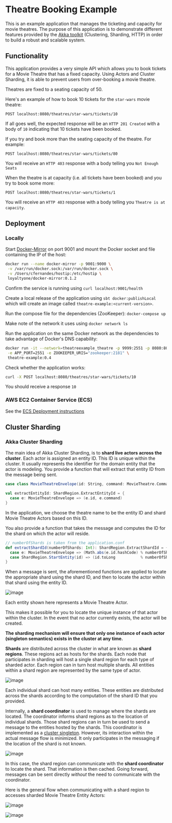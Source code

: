# Theatre Booking Example #
This is an example application that manages the ticketing and capacity for movie theatres. The purpose of this 
application is to demonstrate different features provided by the [Akka toolkit](https://akka.io) (Clustering, Sharding, 
HTTP) in order to build a robust and scalable system.

## Functionality ##
This application provides a very simple API which allows you to book tickets for a Movie Theatre that has a fixed 
capacity. Using Actors and Cluster Sharding, it is able to prevent users from over-booking a movie theatre.

Theatres are fixed to a seating capacity of 50. 

Here's an example of how to book 10 tickets for the `star-wars` movie theatre:

`POST localhost:8080/theatres/star-wars/tickets/10`

If all goes well, the expected response will be an `HTTP 201 Created` with a body of `10` indicating that 10 tickets 
have been booked. 

If you try and book more than the seating capacity of the theatre. For example:

`POST localhost:8080/theatres/star-wars/tickets/80`

You will receive an `HTTP 403` response with a body telling you `Not Enough Seats`

When the theatre is at capacity (i.e. all tickets have been booked) and you try to book some more:

`POST localhost:8080/theatres/star-wars/tickets/1`

You will receive an `HTTP 403` response with a body telling you `Theatre is at capacity`.

## Deployment ## 

### Locally ###
Start [Docker-Mirror](https://github.com/LoyaltyOne/docker-mirror) on port 9001 and mount the Docker socket and file 
containing the IP of the host:
```bash
docker run --name docker-mirror -p 9001:9000 \
 -v /var/run/docker.sock:/var/run/docker.sock \
 -v /Users/cfernandes/hostip:/etc/hostip \
 loyaltyone/docker-mirror:0.1.2
```

Confirm the service is running using `curl localhost:9001/health`

Create a local release of the application using `sbt docker:publishLocal` which will create an image called
`theatre-example:<current-version>`.

Run the compose file for the dependencies (ZooKeeper):
`docker-compose up`

Make note of the network it uses using `docker network ls`

Run the application on the same Docker network as the dependencies to take advantage of Docker's DNS capability:
```bash
docker run -it --network=theatreexample_theatre -p 9999:2551 -p 8080:8080 \
 -e APP_PORT=2551 -e ZOOKEEPER_URIS="zookeeper:2181" \
 theatre-example:0.4
```

Check whether the application works:
```bash
curl -X POST localhost:8080/theatres/star-wars/tickets/10
```

You should receive a response `10`

### AWS EC2 Container Service (ECS) ###
See the [ECS Deployment instructions](env/)

## Cluster Sharding ##

### Akka Cluster Sharding ###
The main idea of Akka Cluster Sharding, is to __shard live actors across the cluster__. Each actor is assigned an entity ID. This 
ID is unique within the cluster. It usually represents the identifier for the domain entity that the actor is modeling. 
You provide a function that will extract that entity ID from the message being sent. 

```scala
case class MovieTheatreEnvelope(id: String, command: MovieTheatre.Command)

val extractEntityId: ShardRegion.ExtractEntityId = {
  case e: MovieTheatreEnvelope => (e.id, e.command)
}
```

In the application, we choose the theatre name to be the entity ID and shard Movie Theatre Actors based on this ID.

You also provide a function that takes the message and computes the ID for the shard on which the actor will reside.
```scala
// numberOfShards is taken from the application.conf
def extractShardId(numberOfShards: Int): ShardRegion.ExtractShardId = {
  case e: MovieTheatreEnvelope => (Math.abs(e.id.hashCode) % numberOfShards).toString
  case ShardRegion.StartEntity(id) => (id.toLong           % numberOfShards).toString
}
```

When a message is sent, the aforementioned functions are applied to locate the appropriate shard using the shard ID, and 
then to locate the actor within that shard using the entity ID. 

![image](https://user-images.githubusercontent.com/14280155/32329478-986016da-bfb3-11e7-94ef-912696a6825d.png)

Each entity shown here represents a Movie Theatre Actor.

This makes it possible for you to locate the unique instance of that actor within the cluster. 
In the event that no actor currently exists, the actor will be created. 

__The sharding mechanism will ensure that only one instance of each actor (singleton semantics) exists in the cluster 
at any time.__

__Shards__ are distributed across the cluster in what are known as __shard regions__. These regions act as hosts for the 
shards. Each node that participates in sharding will host a single shard region for each type of sharded actor. Each 
region can in turn host multiple shards. All entities within a shard region are represented by the same type of actor.

![image](https://user-images.githubusercontent.com/14280155/32331240-c3ffe950-bfb8-11e7-9e45-457c4c9a964c.png)

Each individual shard can host many entities. These entities are distributed across the shards according to the 
computation of the shard ID that you provided.

Internally, a __shard coordinator__ is used to manage where the shards are located. The coordinator informs shard 
regions as to the location of individual shards. Those shard regions can in turn be used to send a message to the 
entities hosted by the shards. This coordinator is implemented as a 
[cluster singleton](https://doc.akka.io/docs/akka/current/scala/cluster-singleton.html#cluster-singleton). However, its 
interaction within the actual message flow is minimized. It only participates in the messaging if the location of the 
shard is not known. 

![image](https://user-images.githubusercontent.com/14280155/32331333-f73520ba-bfb8-11e7-912c-12ecdcb7427f.png)

In this case, the shard region can communicate with the __shard coordinator__ to locate the shard. That information is 
then cached. Going forward, messages can be sent directly _without_ the need to communicate with the coordinator.

Here is the general flow when communicating with a shard region to accesses sharded Movie Theatre Entity Actors:

![image](https://user-images.githubusercontent.com/14280155/32332348-a8029560-bfbb-11e7-965f-ef091920f604.png)

![image](https://user-images.githubusercontent.com/14280155/32332890-ecc522fc-bfbc-11e7-97a1-dbfcdec4a517.png)
